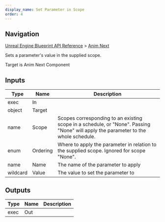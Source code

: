 ```yaml
---
display_name: Set Parameter in Scope
order: 4
---
```

## Navigation

[Unreal Engine Blueprint API Reference](https://dev.epicgames.com/documentation/en-us/unreal-engine/BlueprintAPI) > [Anim Next](https://dev.epicgames.com/documentation/en-us/unreal-engine/BlueprintAPI/AnimNext)

Sets a parameter's value in the supplied scope.

Target is Anim Next Component

## Inputs

| Type | Name | Description |
| --- | --- | --- |
| exec | In |  |
| object | Target |  |
| name | Scope | Scopes corresponding to an existing scope in a schedule, or "None". Passing "None" will apply the parameter to the whole schedule. |
| enum | Ordering | Where to apply the parameter in relation to the supplied scope. Ignored for scope "None". |
| name | Name | The name of the parameter to apply |
| wildcard | Value | The value to set the parameter to |

## Outputs

| Type | Name | Description |
| --- | --- | --- |
| exec | Out |  |
